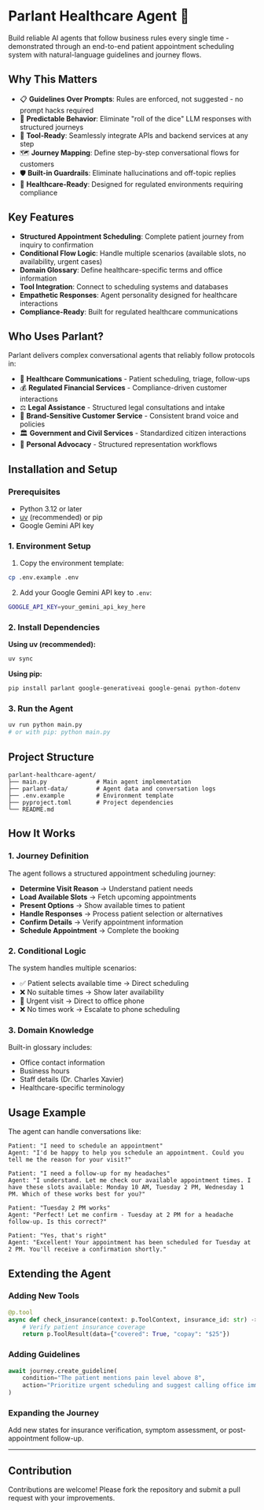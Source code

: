# Parlant Healthcare Agent 🏥

Build reliable AI agents that follow business rules every single time - demonstrated through an end-to-end patient appointment scheduling system with natural-language guidelines and journey flows.

## Why This Matters

- 📋 **Guidelines Over Prompts**: Rules are enforced, not suggested - no prompt hacks required
- 🎯 **Predictable Behavior**: Eliminate "roll of the dice" LLM responses with structured journeys
- 🔧 **Tool-Ready**: Seamlessly integrate APIs and backend services at any step
- 🗺️ **Journey Mapping**: Define step-by-step conversational flows for customers
- 🛡️ **Built-in Guardrails**: Eliminate hallucinations and off-topic replies
- 🏥 **Healthcare-Ready**: Designed for regulated environments requiring compliance

## Key Features

- **Structured Appointment Scheduling**: Complete patient journey from inquiry to confirmation
- **Conditional Flow Logic**: Handle multiple scenarios (available slots, no availability, urgent cases)
- **Domain Glossary**: Define healthcare-specific terms and office information
- **Tool Integration**: Connect to scheduling systems and databases
- **Empathetic Responses**: Agent personality designed for healthcare interactions
- **Compliance-Ready**: Built for regulated healthcare communications

## Who Uses Parlant?

Parlant delivers complex conversational agents that reliably follow protocols in:
- 🏥 **Healthcare Communications** - Patient scheduling, triage, follow-ups
- 💰 **Regulated Financial Services** - Compliance-driven customer interactions
- ⚖️ **Legal Assistance** - Structured legal consultations and intake
- 🎯 **Brand-Sensitive Customer Service** - Consistent brand voice and policies
- 🏛️ **Government and Civil Services** - Standardized citizen interactions
- 🤝 **Personal Advocacy** - Structured representation workflows

## Installation and Setup

### Prerequisites
- Python 3.12 or later
- [uv](https://docs.astral.sh/uv/) (recommended) or pip
- Google Gemini API key

### 1. Environment Setup

1. Copy the environment template:
```bash
cp .env.example .env
```

2. Add your Google Gemini API key to `.env`:
```bash
GOOGLE_API_KEY=your_gemini_api_key_here
```

### 2. Install Dependencies

**Using uv (recommended):**
```bash
uv sync
```

**Using pip:**
```bash
pip install parlant google-generativeai google-genai python-dotenv
```

### 3. Run the Agent

```bash
uv run python main.py
# or with pip: python main.py
```

## Project Structure

```
parlant-healthcare-agent/
├── main.py              # Main agent implementation
├── parlant-data/        # Agent data and conversation logs
├── .env.example         # Environment template
├── pyproject.toml       # Project dependencies
└── README.md
```

## How It Works

### 1. Journey Definition
The agent follows a structured appointment scheduling journey:
- **Determine Visit Reason** → Understand patient needs
- **Load Available Slots** → Fetch upcoming appointments
- **Present Options** → Show available times to patient
- **Handle Responses** → Process patient selection or alternatives
- **Confirm Details** → Verify appointment information
- **Schedule Appointment** → Complete the booking

### 2. Conditional Logic
The system handles multiple scenarios:
- ✅ Patient selects available time → Direct scheduling
- ❌ No suitable times → Show later availability
- 🚨 Urgent visit → Direct to office phone
- ❌ No times work → Escalate to phone scheduling

### 3. Domain Knowledge
Built-in glossary includes:
- Office contact information
- Business hours
- Staff details (Dr. Charles Xavier)
- Healthcare-specific terminology

## Usage Example

The agent can handle conversations like:

```
Patient: "I need to schedule an appointment"
Agent: "I'd be happy to help you schedule an appointment. Could you tell me the reason for your visit?"

Patient: "I need a follow-up for my headaches"
Agent: "I understand. Let me check our available appointment times. I have these slots available: Monday 10 AM, Tuesday 2 PM, Wednesday 1 PM. Which of these works best for you?"

Patient: "Tuesday 2 PM works"
Agent: "Perfect! Let me confirm - Tuesday at 2 PM for a headache follow-up. Is this correct?"

Patient: "Yes, that's right"
Agent: "Excellent! Your appointment has been scheduled for Tuesday at 2 PM. You'll receive a confirmation shortly."
```

## Extending the Agent

### Adding New Tools
```python
@p.tool
async def check_insurance(context: p.ToolContext, insurance_id: str) -> p.ToolResult:
    # Verify patient insurance coverage
    return p.ToolResult(data={"covered": True, "copay": "$25"})
```

### Adding Guidelines
```python
await journey.create_guideline(
    condition="The patient mentions pain level above 8",
    action="Prioritize urgent scheduling and suggest calling office immediately"
)
```

### Expanding the Journey
Add new states for insurance verification, symptom assessment, or post-appointment follow-up.

---

## Contribution

Contributions are welcome! Please fork the repository and submit a pull request with your improvements.